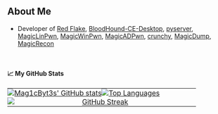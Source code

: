## About Me

- Developer of <a href="https://github.com/Red-Flake/red-flake-nix">Red Flake</a>, <a href="https://github.com/Red-Flake/BloodHound-CE-Desktop">BloodHound-CE-Desktop</a>, <a href="https://github.com/Red-Flake/pyserver">pyserver</a>, <a href="https://github.com/Mag1cByt3s/MagicLinPwn">MagicLinPwn</a>, <a href="https://github.com/Mag1cByt3s/MagicWinPwn">MagicWinPwn</a>, <a href="https://github.com/Mag1cByt3s/MagicADPwn">MagicADPwn</a>, <a href="https://github.com/Mag1cByt3s/crunchy">crunchy</a>, <a href="https://github.com/Mag1cByt3s/MagicDump">MagicDump</a>, <a href="https://github.com/Mag1cByt3s/MagicRecon">MagicRecon</a>


<br>

#### &#x1f4c8; My GitHub Stats

<!-- prettier-ignore-start -->
<table style="border-collapse: collapse; border: none;">
  <tr style="background-color: transparent;">
    <td style="border: none; padding: 0; background-color: transparent; width: 50%;">
      <a href="https://github.com/anuraghazra/github-readme-stats">
        <img src="https://github-readme-stats.vercel.app/api?username=Mag1cByt3s&show=reviews,discussions_started,discussions_answered,prs_merged,prs_merged_percentage&show_icons=true&theme=tokyonight" alt="Mag1cByt3s' GitHub stats" style="max-width: 100%; display: block;">
      </a>
    </td>
    <td style="border: none; padding: 0; background-color: transparent; width: 50%;">
      <a href="https://github.com/anuraghazra/github-readme-stats">
        <img src="https://github-readme-stats.vercel.app/api/top-langs/?username=Mag1cByt3s&langs_count=8&size_weight=0.5&count_weight=0.5&theme=tokyonight&layout=compact" alt="Top Languages" style="max-width: 100%; display: block;">
      </a>
    </td>
  </tr>
  <tr style="background-color: transparent;">
    <td colspan="2" align="center" style="border: none; padding: 0; background-color: transparent;">
      <a href="https://git.io/streak-stats">
        <img src="https://streak-stats.demolab.com/?user=Mag1cByt3s&theme=tokyonight" alt="GitHub Streak" style="max-width: 100%; display: block;">
      </a>
    </td>
  </tr>
</table>
<!-- prettier-ignore-end -->

